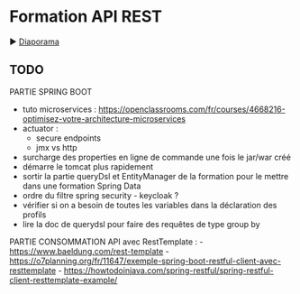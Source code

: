 # Formation API REST

:arrow_forward: [Diaporama](https://gaetan-varlet.github.io/formation-api-rest/)

## TODO

PARTIE SPRING BOOT
- tuto microservices : https://openclassrooms.com/fr/courses/4668216-optimisez-votre-architecture-microservices
- actuator :
    - secure endpoints
    - jmx vs http
- surcharge des properties en ligne de commande une fois le jar/war créé
- démarre le tomcat plus rapidement
- sortir la partie queryDsl et EntityManager de la formation pour le mettre dans une formation Spring Data
- ordre du filtre spring security - keycloak ?
- vérifier si on a besoin de toutes les variables dans la déclaration des profils
- lire la doc de querydsl pour faire des requêtes de type group by

PARTIE CONSOMMATION API avec RestTemplate :
    - https://www.baeldung.com/rest-template
    - https://o7planning.org/fr/11647/exemple-spring-boot-restful-client-avec-resttemplate
    - https://howtodoinjava.com/spring-restful/spring-restful-client-resttemplate-example/

